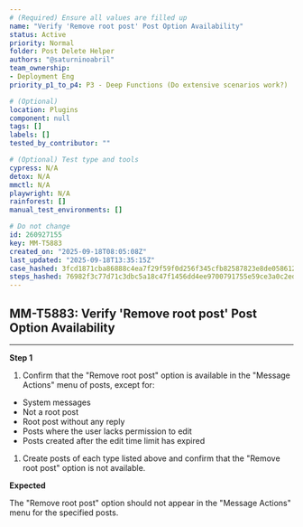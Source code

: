 ```yaml
---
# (Required) Ensure all values are filled up
name: "Verify 'Remove root post' Post Option Availability"
status: Active
priority: Normal
folder: Post Delete Helper
authors: "@saturninoabril"
team_ownership:
- Deployment Eng
priority_p1_to_p4: P3 - Deep Functions (Do extensive scenarios work?)

# (Optional)
location: Plugins
component: null
tags: []
labels: []
tested_by_contributor: ""

# (Optional) Test type and tools
cypress: N/A
detox: N/A
mmctl: N/A
playwright: N/A
rainforest: []
manual_test_environments: []

# Do not change
id: 260927155
key: MM-T5883
created_on: "2025-09-18T08:05:08Z"
last_updated: "2025-09-18T13:35:15Z"
case_hashed: 3fcd1871cba86888c4ea7f29f59f0d256f345cfb82587823e8de058612014da8f72a897d7e72db459751d6c9d3e57b24
steps_hashed: 76982f3c77d71c3dbc5a18c47f1456dd4ee9700791755e59ce3a0c2ed6f5b777c785a35ec40c36054fdd779408a49de7
---
```


<!-- (Auto-generated) Based on frontmatter's "key" and "name" -->

## MM-T5883: Verify 'Remove root post' Post Option Availability

---

**Step 1**

1. Confirm that the "Remove root post" option is available in the "Message Actions" menu of posts, except for:

- System messages
- Not a root post
- Root post without any reply
- Posts where the user lacks permission to edit
- Posts created after the edit time limit has expired

1. Create posts of each type listed above and confirm that the "Remove root post" option is not available.

**Expected**

The "Remove root post" option should not appear in the "Message Actions" menu for the specified posts.
